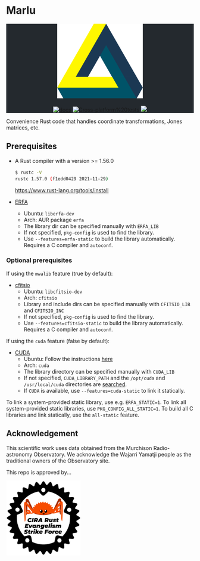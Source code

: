 # Marlu
<div class="bg-gray-dark" align="center" style="background-color:#24292e">
<img src="img/marlu_logo.png" alt="marlu logo" height="200px"/>
<br/>
<br/>
<a href="https://docs.rs/crate/marlu"><img src="https://docs.rs/marlu/badge.svg" alt="docs"></a>
<img src="https://github.com/MWATelescope/Marlu/workflows/Cross-platform%20tests/badge.svg" alt="Cross-platform%20tests">
<a href="https://codecov.io/gh/MWATelescope/Marlu">
  <img src="https://codecov.io/gh/MWATelescope/Marlu/branch/main/graph/badge.svg?token=CYMROMUKRI"/>
</a>
</div>

Convenience Rust code that handles coordinate transformations, Jones matrices,
etc.

## Prerequisites
- A Rust compiler with a version >= 1.56.0

  ```bash
  $ rustc -V
  rustc 1.57.0 (f1edd0429 2021-11-29)
  ```

  https://www.rust-lang.org/tools/install

- [ERFA](https://github.com/liberfa/erfa)
  - Ubuntu: `liberfa-dev`
  - Arch: AUR package `erfa`
  - The library dir can be specified manually with `ERFA_LIB`
  - If not specified, `pkg-config` is used to find the library.
  - Use `--features=erfa-static` to build the library automatically. Requires a
    C compiler and `autoconf`.

### Optional prerequisites
If using the `mwalib` feature (true by default):

- [cfitsio](https://heasarc.gsfc.nasa.gov/docs/software/fitsio/)
  - Ubuntu: `libcfitsio-dev`
  - Arch: `cfitsio`
  - Library and include dirs can be specified manually with `CFITSIO_LIB` and
    `CFITSIO_INC`
  - If not specified, `pkg-config` is used to find the library.
  - Use `--features=cfitsio-static` to build the library automatically. Requires
    a C compiler and `autoconf`.

If using the `cuda` feature (false by default):

- [CUDA](https://docs.nvidia.com/cuda/index.html#installation-guides)
  - Ubuntu: Follow the instructions [here](https://developer.nvidia.com/cuda-downloads)
  - Arch: `cuda`
  - The library directory can be specified manually with `CUDA_LIB`
  - If not specified, `CUDA_LIBRARY_PATH` and the `/opt/cuda` and
    `/usr/local/cuda` directories are
    [searched](https://github.com/rust-cuda/cuda-sys/blob/3a973786b3482e3fdfd783cd692fbc3c665d5c11/cuda-config/src/lib.rs#L19-L46).
  - If `CUDA` is available, use `--features=cuda-static` to link it statically.

To link a system-provided static library, use e.g. `ERFA_STATIC=1`. To link all
system-provided static libraries, use `PKG_CONFIG_ALL_STATIC=1`. To build all C
libraries and link statically, use the `all-static` feature.

## Acknowledgement

This scientific work uses data obtained from the Murchison Radio-astronomy Observatory. We
acknowledge the Wajarri Yamatji people as the traditional owners of the Observatory site.

This repo is approved by...

<img src="https://github.com/MWATelescope/Birli/raw/main/img/CIRA_Rust_Evangelism_Strike_Force.png" height="200px" alt="CIRA Rust Evangelism Strike Force logo">